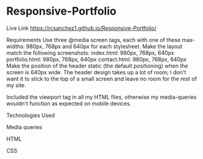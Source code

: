 # Responsive-Portfolio

Live Link https://rcsanchez1.github.io/Responsive-Portfolio/


Requirements
Use three @media screen tags, each with one of these max-widths: 980px, 768px and 640px for each stylesheet.
Make the layout match the following screenshots:
index.html: 980px, 768px, 640px
portfolio.html: 980px, 768px, 640px
contact.html: 980px, 768px, 640px
Make the position of the header static (the default positioning) when the screen is 640px wide. The header design takes up a lot of room; I don't want it to stick to the top of a small screen and leave no room for the rest of my site.

Included the viewport tag in all my HTML files, otherwise my media-queries wouldn't function as expected on mobile devices.

Technologies Used

Media queries

HTML

CSS

